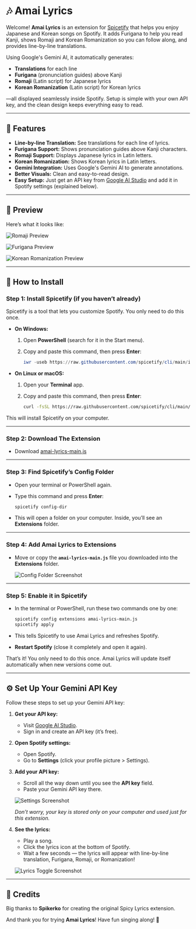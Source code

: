 # 🎶 Amai Lyrics

Welcome! **Amai Lyrics** is an extension for [Spicetify](https://spicetify.app/) that helps you enjoy Japanese and Korean songs on Spotify. It adds Furigana to help you read Kanji, shows Romaji and Korean Romanization so you can follow along, and provides line-by-line translations.

Using Google's Gemini AI, it automatically generates:

- **Translations** for each line
- **Furigana** (pronunciation guides) above Kanji
- **Romaji** (Latin script) for Japanese lyrics
- **Korean Romanization** (Latin script) for Korean lyrics

—all displayed seamlessly inside Spotify. Setup is simple with your own API key, and the clean design keeps everything easy to read.

---

## 🌟 Features

- **Line-by-line Translation:** See translations for each line of lyrics.
- **Furigana Support:** Shows pronunciation guides above Kanji characters.
- **Romaji Support:** Displays Japanese lyrics in Latin letters.
- **Korean Romanization:** Shows Korean lyrics in Latin letters.
- **Gemini Integration:** Uses Google's Gemini AI to generate annotations.
- **Better Visuals:** Clean and easy-to-read design.
- **Easy Setup:** Just get an API key from [Google AI Studio](https://aistudio.google.com/app/apikey) and add it in Spotify settings (explained below).

---

## 👀 Preview

Here’s what it looks like:

![Romaji Preview](./previews/preview-romaji.jpg)

![Furigana Preview](./previews/preview-furigana.jpg)

![Korean Romanization Preview](./previews/preview-romaja.jpg)

---

## 🚀 How to Install

### Step 1: Install Spicetify (if you haven’t already)

Spicetify is a tool that lets you customize Spotify. You only need to do this once.

- **On Windows:**

  1. Open **PowerShell** (search for it in the Start menu).
  2. Copy and paste this command, then press **Enter**:

     ```powershell
     iwr -useb https://raw.githubusercontent.com/spicetify/cli/main/install.ps1 | iex
     ```

- **On Linux or macOS:**

  1. Open your **Terminal** app.
  2. Copy and paste this command, then press **Enter**:

     ```bash
     curl -fsSL https://raw.githubusercontent.com/spicetify/cli/main/install.sh | sh
     ```

This will install Spicetify on your computer.

---

### Step 2: Download The Extension

- Download [amai-lyrics-main.js](https://github.com/hudzax/amai-lyrics/releases/latest/download/amai-lyrics-main.js)

---

### Step 3: Find Spicetify’s Config Folder

- Open your terminal or PowerShell again.
- Type this command and press **Enter**:

  ```bash
  spicetify config-dir
  ```

- This will open a folder on your computer. Inside, you’ll see an **Extensions** folder.

---

### Step 4: Add Amai Lyrics to Extensions

- Move or copy the **`amai-lyrics-main.js`** file you downloaded into the **Extensions** folder.

  ![Config Folder Screenshot](./previews/config-dir.jpg)

---

### Step 5: Enable it in Spicetify

- In the terminal or PowerShell, run these two commands one by one:

  ```bash
  spicetify config extensions amai-lyrics-main.js
  spicetify apply
  ```

- This tells Spicetify to use Amai Lyrics and refreshes Spotify.

- **Restart Spotify** (close it completely and open it again).

That’s it! You only need to do this once. Amai Lyrics will update itself automatically when new versions come out.

---

## ⚙️ Set Up Your Gemini API Key

Follow these steps to set up your Gemini API key:

1. **Get your API key:**
   - Visit [Google AI Studio](https://aistudio.google.com/app/apikey).
   - Sign in and create an API key (it’s free).
2. **Open Spotify settings:**
   - Open Spotify.
   - Go to **Settings** (click your profile picture > Settings).
3. **Add your API key:**

   - Scroll all the way down until you see the **API key** field.
   - Paste your Gemini API key there.

   ![Settings Screenshot](./previews/settings.jpg)

   _Don’t worry, your key is stored only on your computer and used just for this extension._

4. **See the lyrics:**

   - Play a song.
   - Click the lyrics icon at the bottom of Spotify.
   - Wait a few seconds — the lyrics will appear with line-by-line translation, Furigana, Romaji, or Romanization!

   ![Lyrics Toggle Screenshot](./previews/toggle-lyrics-page.png)

---

## 🙏 Credits

Big thanks to **Spikerko** for creating the original Spicy Lyrics extension.

And thank you for trying **Amai Lyrics**! Have fun singing along! 🎉
